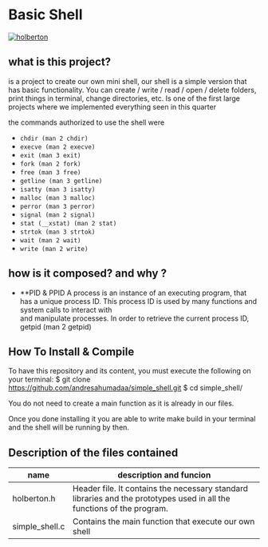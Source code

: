 # Basic Shell

[![holberton](https://images.squarespace-cdn.com/content/v1/5a4bfe8bf09ca4228ceca3b7/1539139199598-ANH454IHZI1OKWONKRXY/ke17ZwdGBToddI8pDm48kNp8pt3EdxuCXc7Btqw6aCUUqsxRUqqbr1mOJYKfIPR7LoDQ9mXPOjoJoqy81S2I8N_N4V1vUb5AoIIIbLZhVYxCRW4BPu10St3TBAUQYVKc582kKJI7R4YoEbaG0ar5y9SuJlHH4BCe-KXYJFHtaWtSg47dcfuoHTlsl7xAkdij/logo.jpg?format=2500w "holberton")](https://images.squarespace-cdn.com/content/v1/5a4bfe8bf09ca4228ceca3b7/1539139199598-ANH454IHZI1OKWONKRXY/ke17ZwdGBToddI8pDm48kNp8pt3EdxuCXc7Btqw6aCUUqsxRUqqbr1mOJYKfIPR7LoDQ9mXPOjoJoqy81S2I8N_N4V1vUb5AoIIIbLZhVYxCRW4BPu10St3TBAUQYVKc582kKJI7R4YoEbaG0ar5y9SuJlHH4BCe-KXYJFHtaWtSg47dcfuoHTlsl7xAkdij/logo.jpg?format=2500w "holberton")

## what is this project?
is a project to create our own mini shell, our shell is a simple version that has basic functionality. You can create / write / read / open / delete folders, print things in terminal, change directories, etc. Is one of the first large projects where we implemented everything seen in this quarter 

the commands authorized to use the shell were
* `chdir (man 2 chdir)`
* `execve (man 2 execve)`
* `exit (man 3 exit)`
* `fork (man 2 fork)`
* `free (man 3 free)`
* `getline (man 3 getline)`
* `isatty (man 3 isatty)`
* `malloc (man 3 malloc)`
* `perror (man 3 perror)`
* `signal (man 2 signal)`
* `stat (__xstat) (man 2 stat)`
* `strtok (man 3 strtok)`
* `wait (man 2 wait)`
* `write (man 2 write)`

## how is it composed? and why ?
- **PID & PPID
A process is an instance of an executing program, that has a unique process ID. This process ID is used by many functions and system calls to interact with \
and manipulate processes. In order to retrieve the current process ID, getpid (man 2 getpid)

## How To Install & Compile
To have this repository and its content, you must execute the following on your terminal:
$ git clone https://github.com/andresahumadaa/simple_shell.git
$ cd simple_shell/

You do not need to create a main function as it is already in our files.

Once you done installing it you are able to write make build in your terminal and the shell will be running by then.

## Description of the files contained
|  name | description and funcion  |
| ------------ | ------------ |
|  holberton.h |Header file. It contains the necessary standard libraries and the prototypes used in all the functions of the program.  |
| simple_shell.c | Contains the main function that execute our own shell |
